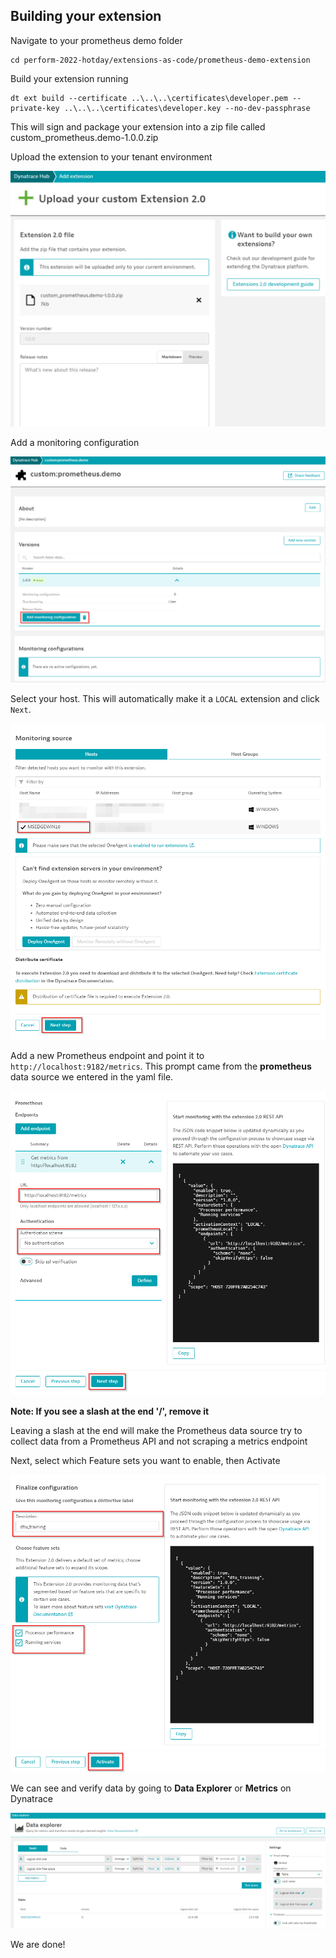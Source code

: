## Building your extension

Navigate to your prometheus demo folder

```
cd perform-2022-hotday/extensions-as-code/prometheus-demo-extension
```

Build your extension running

```
dt ext build --certificate ..\..\..\certificates\developer.pem --private-key ..\..\..\certificates\developer.key --no-dev-passphrase
```

This will sign and package your extension into a zip file called custom_prometheus.demo-1.0.0.zip

Upload the extension to your tenant environment

![Uploading](../../../assets/images/06_prometheus_uploading_extension.png)

Add a monitoring configuration

![Monitoring configuration](../../../assets/images/06_prometheus_adding_configuration.png)

Select your host. This will automatically make it a `LOCAL` extension and click `Next`.

![Monitoring host](../../../assets/images/06_prometheus_selecting_monitoring_host.png)

Add a new Prometheus endpoint and point it to `http://localhost:9182/metrics`. This prompt came from the **prometheus** data source we entered in the yaml file.

![Add endpoint](../../../assets/images/06_prometheus_add_endpoint.png)

**Note: If you see a slash at the end '/', remove it**

Leaving a slash at the end will make the Prometheus data source try to collect data from a Prometheus API and not scraping a metrics endpoint

Next, select which Feature sets you want to enable, then Activate

![Feature sets](../../../assets/images/06_prometheus_featureset.png)

We can see and verify data by going to **Data Explorer** or **Metrics** on Dynatrace

![Data explorer](../../../assets/images/06_prometheus_data_explorer.png)

We are done!
